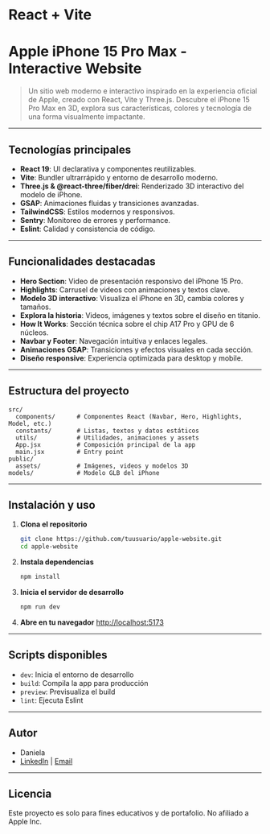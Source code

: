 # React + Vite


#  Apple iPhone 15 Pro Max - Interactive Website

> Un sitio web moderno e interactivo inspirado en la experiencia oficial de Apple, creado con React, Vite y Three.js. Descubre el iPhone 15 Pro Max en 3D, explora sus características, colores y tecnología de una forma visualmente impactante.

---

##  Tecnologías principales

- **React 19**: UI declarativa y componentes reutilizables.
- **Vite**: Bundler ultrarrápido y entorno de desarrollo moderno.
- **Three.js & @react-three/fiber/drei**: Renderizado 3D interactivo del modelo de iPhone.
- **GSAP**: Animaciones fluidas y transiciones avanzadas.
- **TailwindCSS**: Estilos modernos y responsivos.
- **Sentry**: Monitoreo de errores y performance.
- **Eslint**: Calidad y consistencia de código.

---

##  Funcionalidades destacadas

- **Hero Section**: Video de presentación responsivo del iPhone 15 Pro.
- **Highlights**: Carrusel de videos con animaciones y textos clave.
- **Modelo 3D interactivo**: Visualiza el iPhone en 3D, cambia colores y tamaños.
- **Explora la historia**: Videos, imágenes y textos sobre el diseño en titanio.
- **How It Works**: Sección técnica sobre el chip A17 Pro y GPU de 6 núcleos.
- **Navbar y Footer**: Navegación intuitiva y enlaces legales.
- **Animaciones GSAP**: Transiciones y efectos visuales en cada sección.
- **Diseño responsive**: Experiencia optimizada para desktop y mobile.

---

##  Estructura del proyecto

```
src/
  components/      # Componentes React (Navbar, Hero, Highlights, Model, etc.)
  constants/       # Listas, textos y datos estáticos
  utils/           # Utilidades, animaciones y assets
  App.jsx          # Composición principal de la app
  main.jsx         # Entry point
public/
  assets/          # Imágenes, videos y modelos 3D
models/            # Modelo GLB del iPhone
```

---

##  Instalación y uso

1. **Clona el repositorio**
	```bash
	git clone https://github.com/tuusuario/apple-website.git
	cd apple-website
	```
2. **Instala dependencias**
	```bash
	npm install
	```
3. **Inicia el servidor de desarrollo**
	```bash
	npm run dev
	```
4. **Abre en tu navegador**
	[http://localhost:5173](http://localhost:5173)

---

##  Scripts disponibles

- `dev`: Inicia el entorno de desarrollo
- `build`: Compila la app para producción
- `preview`: Previsualiza el build
- `lint`: Ejecuta Eslint

---

## Autor

- Daniela
- [LinkedIn](www.linkedin.com/in/daniela-homobono) | [Email](danielahomobono81@gmail.com)

---

## Licencia

Este proyecto es solo para fines educativos y de portafolio. No afiliado a Apple Inc.